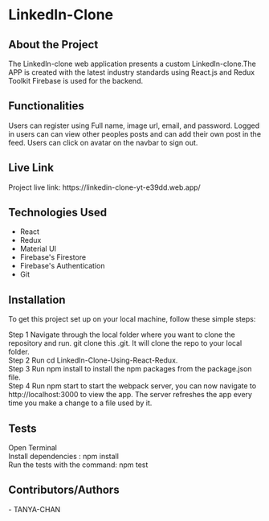 # LinkedIn-Clone
<h2>About the Project</h2>
<p>The LinkedIn-clone web application presents a custom LinkedIn-clone.The APP is created with the latest industry standards using React.js and Redux Toolkit Firebase is used for the backend.<p>

<h2>Functionalities</h2>
Users can register using Full name, image url, email, and password.
Logged in users can can view other peoples posts and can add their own post in the feed.
Users can click on avatar on the navbar to sign out.


<h2>Live Link</h2>
Project live link: 
https://linkedin-clone-yt-e39dd.web.app/

<h2>Technologies Used</h2>
<ul>
  <li>React</li>
  <li>Redux</li>
  <li>Material UI</li>
  <li>Firebase's Firestore</li>
  <li>Firebase's Authentication</li>
  <li>Git</li>
  </ul>
  
  
<h2>Installation</h2>
To get this project set up on your local machine, follow these simple steps:
<p>
Step 1
Navigate through the local folder where you want to clone the repository and run.
git clone this .git. It will clone the repo to your local folder.
<br>
Step 2
Run cd LinkedIn-Clone-Using-React-Redux.
  <br>
Step 3
Run npm install to install the npm packages from the package.json file.
  <br>
Step 4
Run npm start to start the webpack server, you can now navigate to http://localhost:3000 to view the app. The server refreshes the app every time you make a change to a file used by it.
  <br>
<p> 
  
<h2>Tests</h2>
Open Terminal
<br>
Install dependencies :
npm install
<br>
Run the tests with the command:
npm test
<br>

<h2>Contributors/Authors</h2>
- TANYA-CHAN
